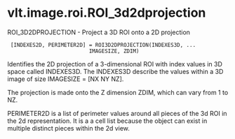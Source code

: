 # vlt.image.roi.ROI_3d2dprojection

  ROI_3D2DPROJECTION - Project a 3D ROI onto a 2D projection
    
     [INDEXES2D, PERIMETER2D] = ROI3D2DPROJECTION(INDEXES3D, ...
                              IMAGESIZE, ZDIM)
 
   Identifies the 2D projection of a 3-dimensional ROI with
   index values in 3D space called INDEXES3D. The INDEXES3D describe
   the values within a 3D image of size IMAGESIZE = [NX NY NZ].
   
   The projection is made onto the Z dimension ZDIM, which can vary
   from 1 to NZ.
 
   PERIMETER2D is a list of perimeter values around all pieces of the
   3d ROI in the 2d representation.  It is a a cell list because the
   object can exist in multiple distinct pieces within the 2d view.
